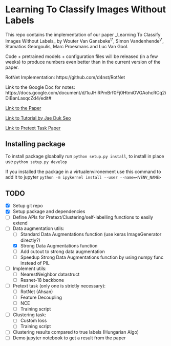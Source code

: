 # Learning To Classify Images Without Labels

<p>This repo contains the implementation of our paper _Learning To Classify Images Without Labels_ by Wouter Van Gansbeke<sup>\*</sup>, Simon Vandenhende<sup>\*</sup>, Stamatios Georgoulis, Marc Proesmans and Luc Van Gool.</p>

<p>Code + pretrained models + configuration files will be released (in a few weeks) to produce numbers even better than in the current version of the paper. </p>

<p>RotNet Implementation: https://github.com/d4nst/RotNet</p>


<p>Link to the Google Doc for notes: https://docs.google.com/document/d/1uJHiRPmBrf0Fj0HtmiOVGAohcRCq2iDiBanLasqcZd4/edit#</p>
 
<p><a href="https://arxiv.org/abs/2005.12320">Link to the Paper</a></p>
<p><a href="https://medium.com/@SeoJaeDuk/learning-to-classify-images-without-labels-43655a1cb4c7">Link to Tutorial by Jae Duk Seo</a></p>
<p><a href="https://arxiv.org/pdf/1805.01978.pdf">Link to Pretext Task Paper</a></p>

## Installing package

To install package gloabally run `python setup.py install`, to install in place use `python setup.py develop`

If you installed the package in a virtualenvironement use this command to add it to jupyter `python -m ipykernel install --user --name=<VENV_NAME>`

## TODO
- [x] Setup git repo
- [x] Setup package and dependencies
- [ ] Define APIs for Pretext/Clustering/self-labelling functions to easily extend
- [ ] Data augmentation utils:
    - [ ] Standard Data Augmentations function (use keras ImageGenerator directly?)
    - [x] Strong Data Augmentations function
    - [ ] Add cutout to strong data augmentation
    - [ ] Speedup Strong Data Augmentations function by using numpy func instead of PIL
- [ ] Implement utils:
    - [ ] NearestNeighbor datastruct
    - [ ] Resnet-18 backbone
- [ ] Pretext task (only one is strictly necessary):
    - [ ] RotNet (Ahsan)
    - [ ] Feature Decoupling
    - [ ] NCE
    - [ ] Training script
- [ ] Clustering task:
    - [ ] Custom loss
    - [ ] Training script
- [ ] Clustering results compared to true labels (Hungarian Algo)
- [ ] Demo jupyter notebook to get a result from the paper
